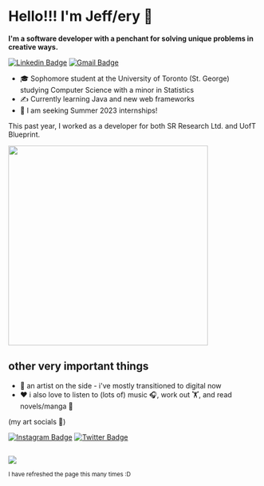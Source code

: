 # Hello!!! I'm Jeff/ery 👋
**I'm a software developer with a penchant for solving unique problems in creative ways.**

[![Linkedin Badge](https://img.shields.io/badge/-linkedin-blue?style=flat-square&logo=Linkedin&logoColor=white&link=https://www.linkedin.com/in/jeffery-zhan/)](https://www.linkedin.com/in/jeffery-zhan/)
[![Gmail Badge](https://img.shields.io/badge/-jefferyzhan84@gmail.com-c14438?style=flat-square&logo=Gmail&logoColor=white&link=mailto:jefferyzhan84@gmail.com)](mailto:jefferyzhan84@gmail.com)

- :mortar_board: Sophomore student at the University of Toronto (St. George) studying Computer Science with a minor in Statistics
- :writing_hand: Currently learning Java and new web frameworks 
- :eyes: I am seeking Summer 2023 internships!

This past year, I worked as a developer for both SR Research Ltd. and UofT Blueprint. 

<img align='center' width="400" src="https://github-readme-stats.vercel.app/api/top-langs/?username=jeffzhan&layout=compact&theme=vue-dark">

## other very important things
- :art: an artist on the side - i've mostly transitioned to digital now
- :heart: i also love to listen to (lots of) music :headphones:, work out 🏋️, and read novels/manga :book:

(my art socials 🥰)

[![Instagram Badge](https://img.shields.io/badge/-instagram-purple?style=flat-square&logo=instagram&logoColor=white&link=https://instagram.com/boko_art/)](https://instagram.com/boko_art)
[![Twitter Badge](https://img.shields.io/badge/-twitter-blue?style=flat-square&logo=twitter&logoColor=white&link=https://twitter.com/BOKOart/)](https://twitter.com/BOKOart)
##

![](https://komarev.com/ghpvc/?username=jeffzhan&color=33FFBB)

<sup> I have refreshed the page this many times :D </sup>


